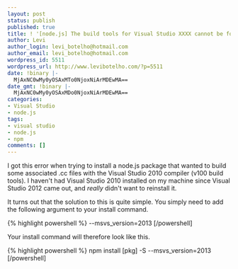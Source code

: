 ```yaml
---
layout: post
status: publish
published: true
title: ! '[node.js] The build tools for Visual Studio XXXX cannot be found'
author: Levi
author_login: levi_botelho@hotmail.com
author_email: levi_botelho@hotmail.com
wordpress_id: 5511
wordpress_url: http://www.levibotelho.com/?p=5511
date: !binary |-
  MjAxNC0wMy0yOSAxMTo0NjoxNiArMDEwMA==
date_gmt: !binary |-
  MjAxNC0wMy0yOSAxMDo0NjoxNiArMDEwMA==
categories:
- Visual Studio
- node.js
tags:
- visual studio
- node.js
- npm
comments: []
---
```

I got this error when trying to install a node.js package that wanted to build some associated .cc files with the Visual Studio 2010 compiler (v100 build tools). I haven't had Visual Studio 2010 installed on my machine since Visual Studio 2012 came out, and *really* didn't want to reinstall it.

It turns out that the solution to this is quite simple. You simply need to add the following argument to your install command.

{% highlight powershell %}
--msvs_version=2013
[/powershell]

Your install command will therefore look like this.

{% highlight powershell %}
npm install [pkg] -S --msvs_version=2013
[/powershell]

